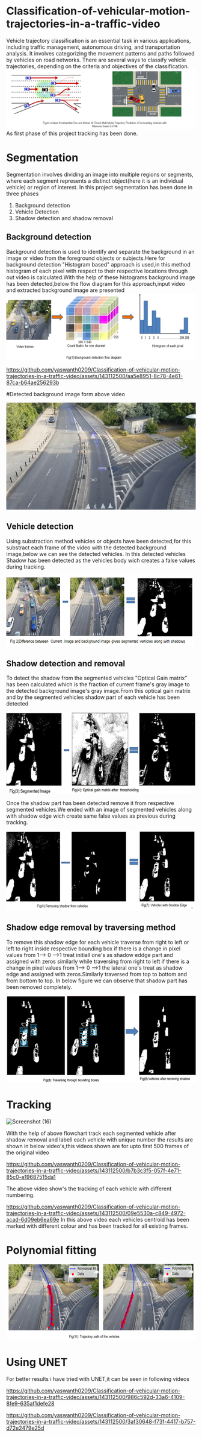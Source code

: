# Classification-of-vehicular-motion-trajectories-in-a-traffic-video
Vehicle trajectory classification is an essential task in various applications, including traffic management, autonomous driving, and transportation analysis. It involves categorizing the movement patterns and paths followed by vehicles on road networks. There are several ways to classify vehicle trajectories, depending on the criteria and objectives of the classification. 
![Screenshot (4)](https://github.com/yaswanth0209/Classification-of-vehicular-motion-trajectories-in-a-traffic-video/blob/main/Images/Screenshot%20(4).png)
As first phase of this project tracking has been done.
# Segmentation
 Segmentation involves dividing an image into multiple regions or segments, where each segment represents a distinct object(here it is an individual vehicle) or region of interest. In this project segmentation has been done in three phases
1. Background detection
2. Vehicle Detection
3. Shadow detection and shadow removal
## Background detection
Background detection is used to identify and separate the background in an image or video from the foreground objects or subjects.Here for background detection "Histogram based" approach is used,in this method histogram of each pixel with respect to their respective locations through out video is calculated.With the help of these histograms background image has been detected,below the flow diagram for this approach,input video and extracted background image are presented
![Screenshot (5)](https://github.com/yaswanth0209/Classification-of-vehicular-motion-trajectories-in-a-traffic-video/blob/main/Images/Screenshot%20(5).png)


https://github.com/yaswanth0209/Classification-of-vehicular-motion-trajectories-in-a-traffic-video/assets/143112500/aa5e8951-8c78-4e61-87ca-b64ae256293b

#Detected background image form above video



![background_rgb](https://github.com/yaswanth0209/Classification-of-vehicular-motion-trajectories-in-a-traffic-video/blob/main/Images/background_rgb.jpg)

## Vehicle detection
Using substraction method vehicles or objects have been detected,for this substract each frame of the video with the detected background image,below we can see the detected vehicles. In this detected vehicles Shadow has been detected as the vehicles body wich creates a false values during tracking.

![Screenshot (6)](https://github.com/yaswanth0209/Classification-of-vehicular-motion-trajectories-in-a-traffic-video/blob/main/Images/Screenshot%20(6).png)

## Shadow detection and removal
To detect the shadow from the segmented vehicles "Optical Gain matrix" has been calculated which is the fraction of current frame's gray image to the detected background image's gray image.From this optical gain matrix and by the segmented vehicles shadow part of each vehicle has been detected

![Screenshot (10)](https://github.com/yaswanth0209/Classification-of-vehicular-motion-trajectories-in-a-traffic-video/blob/main/Images/Screenshot%20(10).png)

Once the shadow part has been detected remove it from respective segmented vehicles.We ended with an image of segmented vehicles along with shadow edge wich create same false values as previous during tracking.

![Screenshot (11)](https://github.com/yaswanth0209/Classification-of-vehicular-motion-trajectories-in-a-traffic-video/blob/main/Images/Screenshot%20(11).png)

## Shadow edge removal by traversing method
To remove this shadow edge for each vehicle traverse from right to left or left to right inside respective bounding box if there is a change in pixel values from 1--> 0 -->1 treat initiall one's as shadow eddge part and assigned with zeros similarly while traversing from right to left if there is a change in pixel values from 1--> 0 -->1 the lateral one's treat as shadow edge and assigned with zeros.Similarly traversed from top to bottom and from bottom to top. In below figure we can observe that shadow part has been removed completely. 

![Screenshot (13)](https://github.com/yaswanth0209/Classification-of-vehicular-motion-trajectories-in-a-traffic-video/blob/main/Images/Screenshot%20(13).png)
# Tracking

![Screenshot (16)](https://github.com/yaswanth0209/Classification-of-vehicular-motion-trajectories-in-a-traffic-video/assets/143112500/87336a49-106b-49a9-a97d-5696b91f3d3f)

With the help of above flowchart track each segmented vehicle after shadow removal and labell each vehicle with unique number the results are shown in below video's,this videos shown are for upto first 500 frames of the original video


https://github.com/yaswanth0209/Classification-of-vehicular-motion-trajectories-in-a-traffic-video/assets/143112500/b7b3c3f5-057f-4e71-85c0-e19687515da1

The above video show's the tracking of each vehicle with different numbering.

https://github.com/yaswanth0209/Classification-of-vehicular-motion-trajectories-in-a-traffic-video/assets/143112500/09e5530a-c849-4972-acad-6d09eb6ea69e
In this above video each vehicles centroid has been marked with different colour and has been tracked for all existing frames.


# Polynomial fitting

![Screenshot (15)](https://github.com/yaswanth0209/Classification-of-vehicular-motion-trajectories-in-a-traffic-video/blob/main/Images/Screenshot%20(15).png)

# Using UNET
For better results i have tried with UNET,it can be seen in following videos



https://github.com/yaswanth0209/Classification-of-vehicular-motion-trajectories-in-a-traffic-video/assets/143112500/986c592d-33a6-4109-8fe9-635af1defe28


https://github.com/yaswanth0209/Classification-of-vehicular-motion-trajectories-in-a-traffic-video/assets/143112500/3af30648-f73f-4417-b757-d72e2479e25d

